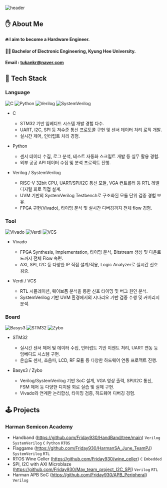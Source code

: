 <!-- ## Hi there 👋 -->

<!--
**Friday930/Friday930** is a ✨ _special_ ✨ repository because its `README.md` (this file) appears on your GitHub profile.

Here are some ideas to get you started:

- 🔭 I’m currently working on ...
- 🌱 I’m currently learning ...
- 👯 I’m looking to collaborate on ...
- 🤔 I’m looking for help with ...
- 💬 Ask me about ...
- 📫 How to reach me: ...
- 😄 Pronouns: ...
- ⚡ Fun fact: ...
-->

<!-- Header -->

![header](https://capsule-render.vercel.app/api?type=waving&color=auto&height=300&section=header&text=Good%20to%20see%20you👋&fontSize=90)

<!-- Body -->

## ✋ About Me
#### :fire: I aim to become a Hardware Engineer.
#### 👨‍🎓 Bachelor of Electronic Engineering, Kyung Hee University.
#### Email : tukankr@naver.com

## 🧱 Tech Stack
### Language
![C](https://img.shields.io/badge/Lang-C-2AD8E8?style=for-the-badge)
![Python](https://img.shields.io/badge/Lang-Python-3776AB?style=for-the-badge)
![Verilog](https://img.shields.io/badge/HDL-Verilog-ff5722?style=for-the-badge)
![SystemVerilog](https://img.shields.io/badge/HDL-SystemVerilog-ff9800?style=for-the-badge)
- C
    - STM32 기반 임베디드 시스템 개발 경험 다수.
    - UART, I2C, SPI 등 저수준 통신 프로토콜 구현 및 센서 데이터 처리 로직 개발.
    - 실시간 제어, 인터럽트 처리 경험.

- Python
    - 센서 데이터 수집, 로그 분석, 테스트 자동화 스크립트 개발 등 실무 활용 경험.
    - 외부 공공 API 데이터 수집 및 분석 프로젝트 진행.

- Verilog / SystemVerilog
    - RISC-V 32bit CPU, UART/SPI/I2C 통신 모듈, VGA 컨트롤러 등 RTL 레벨 디지털 회로 직접 설계.
    - UVM 기반의 SystemVerilog Testbench로 구조화된 모듈 단위 검증 경험 보유.
    - FPGA 구현(Vivado), 타이밍 분석 및 실시간 디버깅까지 전체 flow 경험.

### Tool
<!-- ![Cadence](https://img.shields.io/badge/Tool-Cadence-E92F1A?style=for-the-badge)
![PADS](https://img.shields.io/badge/Tool-PADS-3D0AE4?style=for-the-badge) -->
![Vivado](https://img.shields.io/badge/Tool-Vivado-904cab?style=for-the-badge&logo=&logoColor=white)
![Verdi](https://img.shields.io/badge/Tool-Verdi-00C853?style=for-the-badge)
![VCS](https://img.shields.io/badge/Tool-VCS-00695C?style=for-the-badge)
- Vivado
    - FPGA Synthesis, Implementation, 타이밍 분석, Bitstream 생성 및 다운로드까지 전체 Flow 숙련.
    - AXI, SPI, I2C 등 다양한 IP 직접 설계/적용, Logic Analyzer로 실시간 신호 검증.

- Verdi / VCS
    - RTL 시뮬레이션, 웨이브폼 분석을 통한 신호 타이밍 및 버그 원인 분석.
    - SystemVerilog 기반 UVM 환경에서의 시나리오 기반 검증 수행 및 커버리지 분석.
### Board
<!-- ![Raspberry Pi](https://img.shields.io/badge/Board-RaspberryPi-C51A4A?style=for-the-badge) -->
![Basys3](https://img.shields.io/badge/Board-Basys3-0535c6?style=for-the-badge)
![STM32](https://img.shields.io/badge/Board-STM32-003057?style=for-the-badge)
![Zybo](https://img.shields.io/badge/Board-Zybo-03b335?style=for-the-badge)
- STM32
    - 실시간 센서 제어 및 데이터 수집, 인터럽트 기반 이벤트 처리, UART 연동 등 임베디드 시스템 구현.
    - 온습도 센서, 초음파, LCD, RF 모듈 등 다양한 하드웨어 연동 프로젝트 진행.

- Basys3 / Zybo
    - Verilog/SystemVerilog 기반 SoC 설계, VGA 영상 출력, SPI/I2C 통신, FSM 제어 등 다양한 디지털 회로 실습 및 실제 구현.
    - Vivado와 연계한 논리합성, 타이밍 검증, 하드웨어 디버깅 경험.

## 🕹️ Projects
### Harman Semicon Academy
- Handband (https://github.com/Friday930/HandBand/tree/main) `Verilog` `SystemVerilog` `C` `Python` `RTOS`
- Flaggame (https://github.com/Friday930/HarmanSA_June_TeamPJ) `SystemVerilog` `RTL`
- RTOS Wine Celler (https://github.com/Friday930/wine_celler) `C` `Embedded`
- SPI, I2C with AXI Microblaze (https://github.com/Friday930/May_team_project_I2C_SPI) `Verilog` `RTL`
- Harman APB SoC (https://github.com/Friday930/APB_Peripheral) `Verilog`



